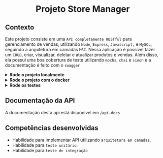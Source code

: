 # <p align="center">Projeto Store Manager</p>

## Contexto

Este projeto consiste em uma `API completamente RESTful` para gerenciamento de vendas, utilizando `Node`, `Express`, `Javascript,` e `MySQL`, seguindo a arquitetura em camadas `MSC`. Nessa aplicação é possível fazer um `CRUD`, criar, visualizar, deletar e atualizar produtos e vendas. Além disso, ela possui uma boa cobertura de teste utilizando `mocha`, `chai` e `sinon` e a documentação é feito com o `swagger`

<details>

<summary><strong>Rode o projeto localmente</strong></summary><br>

> ⚠️ É preciso ter o [Node](https://nodejs.org/en) instalado em sua máquina.
>
> ⚠️ É preciso criar um arquivo `.env` na raiz do projeto, siga o exemplo do arquivo [`env.example`](./env.example).
>

1. Clone o repositório:

```BASH
git clone git@github.com:mairess/project-store-manager.git
```

2. Instale as dependências:

```BASH
npm install
```

3. Inicie o banco de dados:

```BASH
docker compose up -d db
```

4. Inicie o server:

```BASH
env $(cat .env) npm run dev:local
```

5. O servidor estará disponível na porta `3001`

</details>

<details>

<summary><strong>Rode o projeto com o docker</strong></summary><br>

> ⚠️ É preciso ter o [Docker](https://www.docker.com/get-started/) instalado em sua máquina.

1. Clone o repositório:

```BASH
git clone git@github.com:mairess/project-store-manager.git
```

2. Suba os containers:

```BASH
docker compose up -d
```

3. O servidor estará disponível na porta `3001`

</details>


<details>

<summary><strong>Rode os testes</strong></summary><br>

Rode os testes com:

```SHELL
npm run test:mocha
```

Rode a cobertura:

```SHELL
npm run test:coverage
```

Rode a cobertura de mutação:

```SHELL
npm run test:coverage
```

</details>

## Documentação da API

A documentação desta api está disponível em `/api-docs`

## Competências desenvolvidas

- Habilidade para implementar API utilizando `arquitetura em camadas`.
- Habilidade para `teste unitário`.
- Habilidade para `teste de integração`
